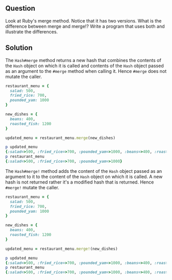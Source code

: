 ## Question

Look at Ruby's merge method. Notice that it has two versions. What is the difference between merge and merge!? Write a program that uses both and illustrate the differences.

## Solution

The `Hash#merge` method returns a new hash that combines the contents of the `Hash` object on which it is called and contents of the `Hash` object passed as an argument to the `#merge` method when calling it. Hence `#merge` does not mutate the caller.

```ruby
restaurant_menu = {
  salad: 500,
  fried_rice: 700,
  pounded_yam: 1000
}

new_dishes = {
  beans: 400,
  roasted_fish: 1200
}

updated_menu = restaurant_menu.merge(new_dishes)

p updated_menu
{:salad=>500, :fried_rice=>700, :pounded_yam=>1000, :beans=>400, :roasted_fish=>1200}
p restaurant_menu
{:salad=>500, :fried_rice=>700, :pounded_yam=>1000}
```

The `Hash#merge!` method adds the content of the `Hash` object passed as an argument to it to the content of the `Hash` object on which it is called. A new hash is not returned rather it's a modified hash that is returned. Hence `#merge!` mutate the caller.

```ruby
restaurant_menu = {
  salad: 500,
  fried_rice: 700,
  pounded_yam: 1000
}

new_dishes = {
  beans: 400,
  roasted_fish: 1200
}

updated_menu = restaurant_menu.merge!(new_dishes)

p updated_menu
{:salad=>500, :fried_rice=>700, :pounded_yam=>1000, :beans=>400, :roasted_fish=>1200}
p restaurant_menu
{:salad=>500, :fried_rice=>700, :pounded_yam=>1000, :beans=>400, :roasted_fish=>1200}
```